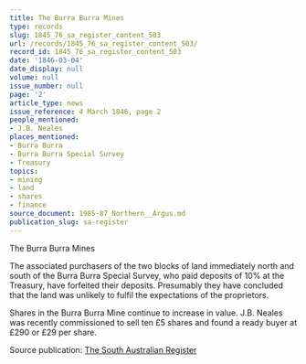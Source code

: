 ```yaml
---
title: The Burra Burra Mines
type: records
slug: 1845_76_sa_register_content_503
url: /records/1845_76_sa_register_content_503/
record_id: 1845_76_sa_register_content_503
date: '1846-03-04'
date_display: null
volume: null
issue_number: null
page: '2'
article_type: news
issue_reference: 4 March 1846, page 2
people_mentioned:
- J.B. Neales
places_mentioned:
- Burra Burra
- Burra Burra Special Survey
- Treasury
topics:
- mining
- land
- shares
- finance
source_document: 1985-87_Northern__Argus.md
publication_slug: sa-register
---
```


The Burra Burra Mines

The associated purchasers of the two blocks of land immediately north and south of the Burra Burra Special Survey, who paid deposits of 10% at the Treasury, have forfeited their deposits.  Presumably they have concluded that the land was unlikely to fulfil the expectations of the proprietors.

Shares in the Burra Burra Mine continue to increase in value.  J.B. Neales was recently commissioned to sell ten £5 shares and found a ready buyer at £290 or £29 per share.

Source publication: [The South Australian Register](/publications/sa-register/)
